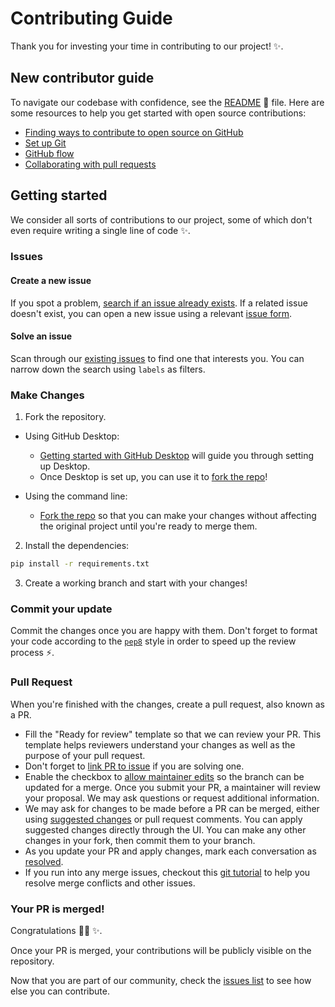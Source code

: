 # Contributing Guide

<!--DEVELOPERS: if using this template for your own GitHub project, be sure to find and replace "Cutwell/readme-template" with your own username and repository. -->

Thank you for investing your time in contributing to our project! :sparkles:.


## New contributor guide

To navigate our codebase with confidence, see the [README](README.md) :confetti_ball: file. Here are some resources to help you get started with open source contributions:

- [Finding ways to contribute to open source on GitHub](https://docs.github.com/en/get-started/exploring-projects-on-github/finding-ways-to-contribute-to-open-source-on-github)
- [Set up Git](https://docs.github.com/en/get-started/quickstart/set-up-git)
- [GitHub flow](https://docs.github.com/en/get-started/quickstart/github-flow)
- [Collaborating with pull requests](https://docs.github.com/en/github/collaborating-with-pull-requests)


## Getting started

We consider all sorts of contributions to our project, some of which don't even require writing a single line of code :sparkles:.

### Issues

#### Create a new issue

If you spot a problem, [search if an issue already exists](https://github.com/Cutwell/readme-template/issues). If a related issue doesn't exist, you can open a new issue using a relevant [issue form](https://github.com/Cutwell/readme-template/issues/new).

#### Solve an issue

Scan through our [existing issues](https://github.com/Cutwell/readme-template/issues) to find one that interests you. You can narrow down the search using `labels` as filters.

### Make Changes

1. Fork the repository.
- Using GitHub Desktop:
  - [Getting started with GitHub Desktop](https://docs.github.com/en/desktop/installing-and-configuring-github-desktop/getting-started-with-github-desktop) will guide you through setting up Desktop.
  - Once Desktop is set up, you can use it to [fork the repo](https://docs.github.com/en/desktop/contributing-and-collaborating-using-github-desktop/cloning-and-forking-repositories-from-github-desktop)!

- Using the command line:
  - [Fork the repo](https://docs.github.com/en/github/getting-started-with-github/fork-a-repo#fork-an-example-repository) so that you can make your changes without affecting the original project until you're ready to merge them.

2. Install the dependencies:

```sh
pip install -r requirements.txt
```

3. Create a working branch and start with your changes!

### Commit your update

Commit the changes once you are happy with them. Don't forget to format your code according to the [`pep8`](https://pep8.org/) style in order to speed up the review process :zap:.

### Pull Request

When you're finished with the changes, create a pull request, also known as a PR.
- Fill the "Ready for review" template so that we can review your PR. This template helps reviewers understand your changes as well as the purpose of your pull request.
- Don't forget to [link PR to issue](https://docs.github.com/en/issues/tracking-your-work-with-issues/linking-a-pull-request-to-an-issue) if you are solving one.
- Enable the checkbox to [allow maintainer edits](https://docs.github.com/en/github/collaborating-with-issues-and-pull-requests/allowing-changes-to-a-pull-request-branch-created-from-a-fork) so the branch can be updated for a merge.
Once you submit your PR, a maintainer will review your proposal. We may ask questions or request additional information.
- We may ask for changes to be made before a PR can be merged, either using [suggested changes](https://docs.github.com/en/github/collaborating-with-issues-and-pull-requests/incorporating-feedback-in-your-pull-request) or pull request comments. You can apply suggested changes directly through the UI. You can make any other changes in your fork, then commit them to your branch.
- As you update your PR and apply changes, mark each conversation as [resolved](https://docs.github.com/en/github/collaborating-with-issues-and-pull-requests/commenting-on-a-pull-request#resolving-conversations).
- If you run into any merge issues, checkout this [git tutorial](https://github.com/skills/resolve-merge-conflicts) to help you resolve merge conflicts and other issues.

### Your PR is merged!

Congratulations :tada::tada: :sparkles:.

Once your PR is merged, your contributions will be publicly visible on the repository.

Now that you are part of our community, check the [issues list](https://github.com/Cutwell/readme-template/issues) to see how else you can contribute.
